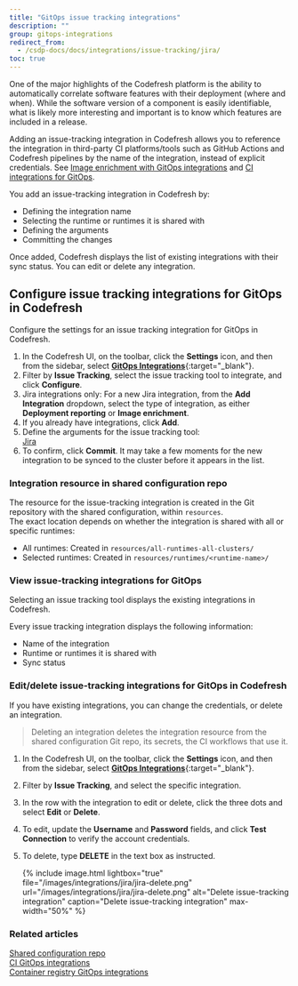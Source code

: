 ```yaml
---
title: "GitOps issue tracking integrations"
description: ""
group: gitops-integrations
redirect_from:
  - /csdp-docs/docs/integrations/issue-tracking/jira/
toc: true
---
```


One of the major highlights of the Codefresh platform is the ability to automatically correlate 
software features with their deployment (where and when). While the software version of a component is easily identifiable, what is likely more interesting and important is to know which features are included in a release.

Adding an issue-tracking integration in Codefresh allows you to reference the integration in third-party CI platforms/tools such as GitHub Actions and Codefresh pipelines by the name of the integration, instead of explicit credentials. See [Image enrichment with GitOps integrations]({{site.baseurl}}/docs/gitops-integrations/image-enrichment-overview/) and [CI integrations for GitOps]({{site.baseurl}}/docs/gitops-integrations/ci-integrations/).

You add an issue-tracking integration in Codefresh by:
* Defining the integration name 
* Selecting the runtime or runtimes it is shared with
* Defining the arguments
* Committing the changes

Once added, Codefresh displays the list of existing integrations with their sync status. You can edit or delete any integration. 

##  Configure issue tracking integrations for GitOps in Codefresh
Configure the settings for an issue tracking integration for GitOps in Codefresh.

1. In the Codefresh UI, on the toolbar, click the **Settings** icon, and then from the sidebar, select [**GitOps Integrations**](https://g.codefresh.io/2.0/account-settings/integrations){:target="\_blank"}. 
1. Filter by **Issue Tracking**, select the issue tracking tool to integrate, and click **Configure**.
1. Jira integrations only: For a new Jira integration, from the **Add Integration** dropdown, select the type of integration, as either **Deployment reporting** or **Image enrichment**.
1. If you already have integrations, click **Add**.
1. Define the arguments for the issue tracking tool:  
  [Jira]({{site.baseurl}}/docs/gitops-integrations/issue-tracking/jira/)   
1. To confirm, click **Commit**.
  It may take a few moments for the new integration to be synced to the cluster before it appears in the list.

### Integration resource in shared configuration repo
The resource for the issue-tracking integration is created in the Git repository with the shared configuration, within `resources`.  
The exact location depends on whether the integration is shared with all or specific runtimes:  
* All runtimes: Created in `resources/all-runtimes-all-clusters/`
* Selected runtimes: Created in `resources/runtimes/<runtime-name>/`

### View issue-tracking integrations for GitOps
Selecting an issue tracking tool displays the existing integrations in Codefresh.  


Every issue tracking integration displays the following information:
* Name of the integration
* Runtime or runtimes it is shared with
* Sync status

### Edit/delete issue-tracking integrations for GitOps in Codefresh
If you have existing integrations, you can change the credentials, or delete an integration.
>Deleting an integration deletes the integration resource from the shared configuration Git repo, its secrets, the CI workflows that 
use it. 

1. In the Codefresh UI, on the toolbar, click the **Settings** icon, and then from the sidebar, select [**GitOps Integrations**](https://g.codefresh.io/2.0/account-settings/integrations){:target="\_blank"}. 
1. Filter by **Issue Tracking**, and select the specific integration.
1. In the row with the integration to edit or delete, click the three dots and select **Edit** or **Delete**.
1. To edit, update the **Username** and **Password** fields, and click **Test Connection** to verify the account credentials.
1. To delete, type **DELETE** in the text box as instructed.

    {% include 
   image.html 
   lightbox="true" 
   file="/images/integrations/jira/jira-delete.png" 
   url="/images/integrations/jira/jira-delete.png" 
   alt="Delete issue-tracking integration" 
   caption="Delete issue-tracking integration"
   max-width="50%" 
   %}

### Related articles
[Shared configuration repo]({{site.baseurl}}/docs/installation/gitops/shared-configuration/)  
[CI GitOps integrations]({{site.baseurl}}/docs/gitops-integrations/ci-integrations/)  
[Container registry GitOps integrations]({{site.baseurl}}/docs/gitops-integrations/container-registries/)  

